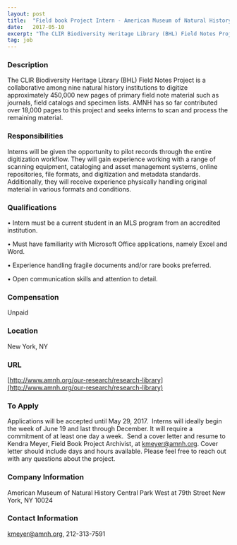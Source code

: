```yaml
---
layout: post
title:  "Field book Project Intern - American Museum of Natural History Research Library"
date:   2017-05-10
excerpt: "The CLIR Biodiversity Heritage Library (BHL) Field Notes Project is a collaborative among nine natural history institutions to digitize approximately 450,000 new pages of primary field note material such as journals, field catalogs and specimen lists. AMNH has so far contributed over 18,000 pages to this project and seeks interns..."
tag: job
---
```


### Description   

The CLIR Biodiversity Heritage Library (BHL) Field Notes Project is a collaborative among nine natural history institutions to digitize approximately 450,000 new pages of primary field note material such as journals, field catalogs and specimen lists. AMNH has so far contributed over 18,000 pages to this project and seeks interns to scan and process the remaining material. 


### Responsibilities   

Interns will be given the opportunity to pilot records through the entire digitization workflow. They will gain experience working with a range of scanning equipment, cataloging and asset management systems, online repositories, file formats, and digitization and metadata standards. Additionally, they will receive experience physically handling original material in various formats and conditions.


### Qualifications   


• 	Intern must be a current student in an MLS program from an accredited institution.

• 	Must have familiarity with Microsoft Office applications, namely Excel and Word.

• 	Experience handling fragile documents and/or rare books preferred. 

• 	Open communication skills and attention to detail.



### Compensation   

Unpaid


### Location   

New York, NY


### URL   

[http://www.amnh.org/our-research/research-library](http://www.amnh.org/our-research/research-library)

### To Apply   

Applications will be accepted until May 29, 2017.  Interns will ideally begin the week of June 19 and last through December.  It will require a commitment of at least one day a week.  Send a cover letter and resume to Kendra Meyer, Field Book Project Archivist, at kmeyer@amnh.org. Cover letter should include days and hours available. Please feel free to reach out with any questions about the project.


### Company Information   

American Museum of Natural History
Central Park West at 79th Street
New York, NY 10024


### Contact Information   

kmeyer@amnh.org, 212-313-7591

